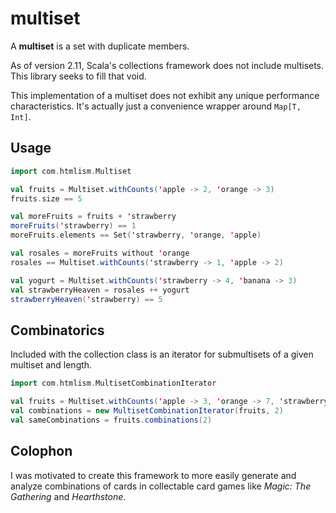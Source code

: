 multiset
========

A **multiset** is a set with duplicate members.

As of version 2.11, Scala's collections framework does not include multisets. This library seeks to fill that void.

This implementation of a multiset does not exhibit any unique performance characteristics. It's actually just a convenience wrapper around `Map[T, Int]`.

Usage
-----

```scala
import com.htmlism.Multiset

val fruits = Multiset.withCounts('apple -> 2, 'orange -> 3)
fruits.size == 5

val moreFruits = fruits + 'strawberry
moreFruits('strawberry) == 1
moreFruits.elements == Set('strawberry, 'orange, 'apple)

val rosales = moreFruits without 'orange
rosales == Multiset.withCounts('strawberry -> 1, 'apple -> 2)

val yogurt = Multiset.withCounts('strawberry -> 4, 'banana -> 3)
val strawberryHeaven = rosales ++ yogurt
strawberryHeaven('strawberry) == 5
```

Combinatorics
-------------

Included with the collection class is an iterator for submultisets of a given multiset and length.

```scala
import com.htmlism.MultisetCombinationIterator

val fruits = Multiset.withCounts('apple -> 3, 'orange -> 7, 'strawberry -> 4)
val combinations = new MultisetCombinationIterator(fruits, 2)
val sameCombinations = fruits.combinations(2)
```

Colophon
--------

I was motivated to create this framework to more easily generate and analyze combinations of cards in collectable card games like *Magic: The Gathering* and *Hearthstone*.

